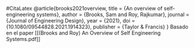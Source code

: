 #CitaLatex 
@article{brooks2021overview,
  title = {An overview of self-engineering systems},
  author = {Brooks, Sam and Roy, Rajkumar},
  journal = {Journal of Engineering Design},
  year = {2021},
  doi = {10.1080/09544828.2021.1914323},
  publisher = {Taylor \& Francis}
}
Basado en el paper [[(Brooks and Roy) An Overview of Self Engineering Systems.pdf]]
